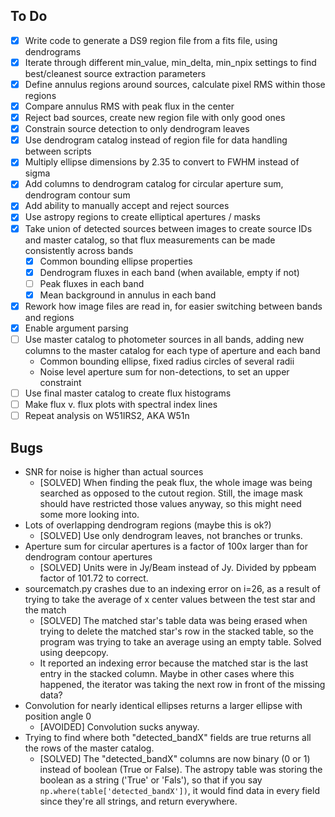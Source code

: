 ## To Do
 - [X] Write code to generate a DS9 region file from a fits file, using dendrograms
 - [X] Iterate through different min_value, min_delta, min_npix settings to find best/cleanest source extraction parameters
 - [X] Define annulus regions around sources, calculate pixel RMS within those regions
 - [X] Compare annulus RMS with peak flux in the center
 - [X] Reject bad sources, create new region file with only good ones
 - [X] Constrain source detection to only dendrogram leaves
 - [X] Use dendrogram catalog instead of region file for data handling between scripts
 - [X] Multiply ellipse dimensions by 2.35 to convert to FWHM instead of sigma
 - [X] Add columns to dendrogram catalog for circular aperture sum, dendrogram contour sum
 - [X] Add ability to manually accept and reject sources
 - [X] Use astropy regions to create elliptical apertures / masks
 - [X] Take union of detected sources between images to create source IDs and master catalog, so that flux measurements can be made consistently across bands
    - [X] Common bounding ellipse properties
    - [X] Dendrogram fluxes in each band (when available, empty if not)
    - [ ] Peak fluxes in each band
    - [X] Mean background in annulus in each band
 - [X] Rework how image files are read in, for easier switching between bands and regions
 - [X] Enable argument parsing
 - [ ] Use master catalog to photometer sources in all bands, adding new columns to the master catalog for each type of aperture and each band
    - Common bounding ellipse, fixed radius circles of several radii
    - Noise level aperture sum for non-detections, to set an upper constraint
 - [ ] Use final master catalog to create flux histograms
 - [ ] Make flux v. flux plots with spectral index lines
 - [ ] Repeat analysis on W51IRS2, AKA W51n

## Bugs
 - SNR for noise is higher than actual sources
     - [SOLVED] When finding the peak flux, the whole image was being searched as opposed to the cutout region. Still, the image mask should have restricted those values anyway, so this might need some more looking into.
 - Lots of overlapping dendrogram regions (maybe this is ok?)
     - [SOLVED] Use only dendrogram leaves, not branches or trunks.
 - Aperture sum for circular apertures is a factor of 100x larger than for dendrogram contour apertures
     - [SOLVED] Units were in Jy/Beam instead of Jy. Divided by ppbeam factor of 101.72 to correct.
 - sourcematch.py crashes due to an indexing error on i=26, as a result of trying to take the average of x center values between the test star and the match
    - [SOLVED] The matched star's table data was being erased when trying to delete the matched star's row in the stacked table, so the program was trying to take an average using an empty table. Solved using deepcopy.
    - It reported an indexing error because the matched star is the last entry in the stacked column. Maybe in other cases where this happened, the iterator was taking the next row in front of the missing data?
- Convolution for nearly identical ellipses returns a larger ellipse with position angle 0
    - [AVOIDED] Convolution sucks anyway.
- Trying to find where both "detected_bandX" fields are true returns all the rows of the master catalog.
    - [SOLVED] The "detected_bandX" columns are now binary (0 or 1) instead of boolean (True or False). The astropy table was storing the boolean as a string ('True' or 'Fals'), so that if you say `np.where(table['detected_bandX'])`, it would find data in every field since they're all strings, and return everywhere.
